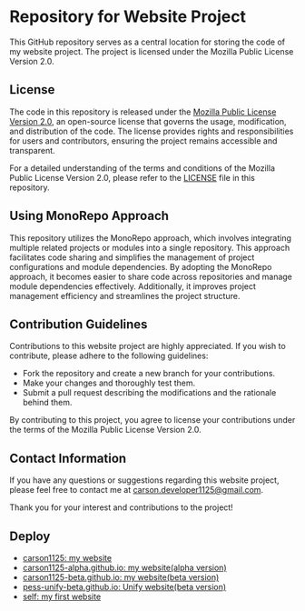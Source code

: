 # Repository for Website Project

This GitHub repository serves as a central location for storing the code of my website project. The project is licensed under the Mozilla Public License Version 2.0.

## License

The code in this repository is released under the [Mozilla Public License Version 2.0](https://www.mozilla.org/en-US/MPL/2.0/), an open-source license that governs the usage, modification, and distribution of the code. The license provides rights and responsibilities for users and contributors, ensuring the project remains accessible and transparent.

For a detailed understanding of the terms and conditions of the Mozilla Public License Version 2.0, please refer to the [LICENSE](LICENSE) file in this repository.

## Using MonoRepo Approach

This repository utilizes the MonoRepo approach, which involves integrating multiple related projects or modules into a single repository. This approach facilitates code sharing and simplifies the management of project configurations and module dependencies. By adopting the MonoRepo approach, it becomes easier to share code across repositories and manage module dependencies effectively. Additionally, it improves project management efficiency and streamlines the project structure.

## Contribution Guidelines

Contributions to this website project are highly appreciated. If you wish to contribute, please adhere to the following guidelines:

- Fork the repository and create a new branch for your contributions.
- Make your changes and thoroughly test them.
- Submit a pull request describing the modifications and the rationale behind them.

By contributing to this project, you agree to license your contributions under the terms of the Mozilla Public License Version 2.0.

## Contact Information

If you have any questions or suggestions regarding this website project, please feel free to contact me at [carson.developer1125@gmail.com](mailto:carson.developer1125@gmail.com).

Thank you for your interest and contributions to the project!

## Deploy

- [carson1125: my website](https://carson-we.github.io/Website/carson1125/)
- [carson1125-alpha.github.io: my website(alpha version)](https://carson-we.github.io/Website/carson1125-alpha.github.io/)
- [carson1125-beta.github.io: my website(beta version)](https://carson-we.github.io/Website/carson1125-beta.github.io/)
- [pess-unify-beta.github.io: Unify website(beta version)](https://carson-we.github.io/Website/pess-unify-beta.github.io/)
- [self: my first website](https://carson-we.github.io/Website/Self/)
